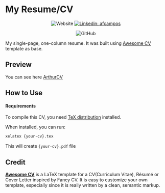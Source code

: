 # My Resume/CV


<div align="center">

  ![Website](https://img.shields.io/website?label=afcampos.dev&style=flat-square&url=https%3A%2F%2Fafcampos.dev)
  [![Linkedin: afcampos](https://img.shields.io/badge/-afcampos-blue?style=flat-square&logo=Linkedin&logoColor=white&link=https://www.linkedin.com/in/afcampos/)](https://www.linkedin.com/in/afcampos/)

  
  ![GitHub](https://img.shields.io/github/license/Afcam/ArthurCV?style=flat-square)

</div>

My single-page, one-column resume. It was built using [Awesome CV](https://github.com/posquit0/Awesome-CV) template as base.


## Preview

You can see here [ArthurCV](https://afcampos.dev/ArthurCV.pdf)


## How to Use

#### Requirements
To compile this CV, you need [TeX distribution](https://www.latex-project.org/) installed.

When installed, you can run:

```bash
xelatex {your-cv}.tex
```

This will create `{your-cv}.pdf` file

## Credit
[**Awesome CV**](https://github.com/posquit0/Awesome-CV) is a LaTeX template for a CV(Curriculum Vitae), Résumé or Cover Letter inspired by Fancy CV. It is easy to customize your own template, especially since it is really written by a clean, semantic markup.